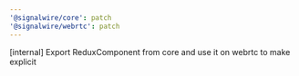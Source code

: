 ```yaml
---
'@signalwire/core': patch
'@signalwire/webrtc': patch
---
```


[internal] Export ReduxComponent from core and use it on webrtc to make explicit
